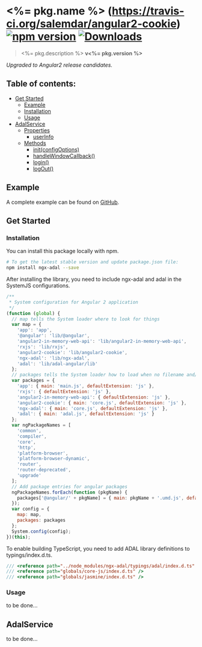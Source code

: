 # <%= pkg.name %>  (https://travis-ci.org/salemdar/angular2-cookie) [![npm version](https://badge.fury.io/js/angular2-cookie.svg)](http://badge.fury.io/js/angular2-cookie) [![Downloads](http://img.shields.io/npm/dm/angular2-adal.svg)](https://npmjs.org/package/angular2-adal)

> <%= pkg.description %> **v<%= pkg.version %>**

_Upgraded to Angular2 release candidates._

## Table of contents:
- [Get Started](#get-started)
  - [Example](#example)
  - [Installation](#installation)
  - [Usage](#usage)
- [AdalService](#adalService)
  - [Properties](#properties)
    - [userInfo](#userInfo)
  - [Methods](#methods)
    - [init(configOptions)](#init)
    - [handleWindowCallback()](#handleWindowCallback)
    - [login()](#login)
    - [logOut()](#logOut)

## <a name="example"></a> Example

A complete example can be found on [GitHub](https://github.com/alenny/angular2-adal-example). 

## <a name="get-started"></a> Get Started

### <a name="installation"></a> Installation

You can install this package locally with npm.

```bash
# To get the latest stable version and update package.json file:
npm install ngx-adal --save
```

After installing the library, you need to include ngx-adal and adal in the SystemJS configurations.

```javascript
/**
 * System configuration for Angular 2 application
 */
(function (global) {
  // map tells the System loader where to look for things
  var map = {
    'app': 'app',
    '@angular': 'lib/@angular',
    'angular2-in-memory-web-api': 'lib/angular2-in-memory-web-api',
    'rxjs': 'lib/rxjs',
    'angular2-cookie': 'lib/angular2-cookie',
    'ngx-adal': 'lib/ngx-adal',
    'adal': 'lib/adal-angular/lib'
  };
  // packages tells the System loader how to load when no filename and/or no extension
  var packages = {
    'app': { main: 'main.js', defaultExtension: 'js' },
    'rxjs': { defaultExtension: 'js' },
    'angular2-in-memory-web-api': { defaultExtension: 'js' },
    'angular2-cookie': { main: 'core.js', defaultExtension: 'js' },
    'ngx-adal': { main: 'core.js', defaultExtension: 'js' },
    'adal': { main: 'adal.js', defaultExtension: 'js' }
  };
  var ngPackageNames = [
    'common',
    'compiler',
    'core',
    'http',
    'platform-browser',
    'platform-browser-dynamic',
    'router',
    'router-deprecated',
    'upgrade'
  ];
  // Add package entries for angular packages
  ngPackageNames.forEach(function (pkgName) {
    packages['@angular/' + pkgName] = { main: pkgName + '.umd.js', defaultExtension: 'js' };
  });
  var config = {
    map: map,
    packages: packages
  };
  System.config(config);
})(this);
```

To enable building TypeScript, you need to add ADAL library definitions to typings/index.d.ts.

```typescript
/// <reference path="../node_modules/ngx-adal/typings/adal/index.d.ts" />
/// <reference path="globals/core-js/index.d.ts" />
/// <reference path="globals/jasmine/index.d.ts" />
```

### <a name="usage"></a> Usage

to be done...

## <a name="adalService"></a> AdalService

to be done...
